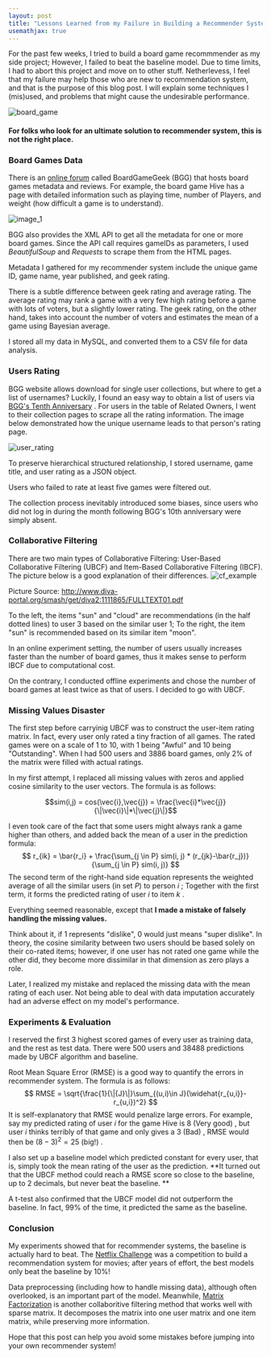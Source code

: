 ```yaml
---
layout: post
title: "Lessons Learned from my Failure in Building a Recommender System"
usemathjax: true
---
```

For the past few weeks, I tried to build a board game recommmender as my side project; However, I failed to beat the baseline model. Due to time limits, I had to abort this project and move on to other stuff. Netherlevess, I feel that my failure may help those who are new to recommendation system, and that is the purpose of this blog post. I will explain some techniques I (mis)used, and problems that might cause the undesirable performance. 

![board_game](../images/blog_3/board_game.png)



#### For folks who look for an ultimate solution to recommender system, this is not the right place.



### Board Games Data 

There is an [online forum](<https://boardgamegeek.com/browse/boardgame>) called BoardGameGeek (BGG) that hosts board games metadata and reviews. For example, the board game Hive has a page with detailed information such as playing time, number of Players, and weight (how difficult a game is to understand). 

![image_1](../images/blog_3/hive.jpg)

BGG also provides the XML API to get all the metadata for one or more board games. Since the API call requires gameIDs as parameters, I used *BeautifulSoup* and *Requests* to scrape them from the HTML pages. 

Metadata I gathered for my recommender system include the unique game ID, game name, year published, and geek rating. 

There is a subtle difference between geek rating and average rating. The average rating may rank a game with a very few high rating before a game with lots of voters, but a slightly lower rating. The geek rating, on the other hand, takes into account the number of voters and estimates the mean of a game using Bayesian average. 

I stored all my data in MySQL, and converted them to a CSV file for data analysis. 



### Users Rating 

BGG website allows download for single user collections, but where to get a list of usernames? Luckily, I found an easy way to obtain a list of users via [BGG's Tenth Anniversary](<https://boardgamegeek.com/microbadge/13507>) . For users in the table of Related Owners, I went to their collection pages to scrape all the rating information. The image below demonstrated how the unique username leads to that person's rating page. 

![user_rating](../images/blog_3/user_rating.jpg)

To preserve hierarchical structured relationship, I stored username, game title, and user rating as a JSON object. 

Users who failed to rate at least five games were filtered out. 

The collection process inevitably introduced some biases, since users who did not log in during the month following BGG's 10th anniversary were simply absent. 



### Collaborative Filtering 

There are two main types of Collaborative Filtering: User-Based Collaborative Filtering (UBCF) and Item-Based Collaborative Filtering (IBCF). The picture below is a good explanation of their differences. ![cf_example](../images/blog_3/CF_examples.jpg)

Picture Source: <http://www.diva-portal.org/smash/get/diva2:1111865/FULLTEXT01.pdf>

To the left, the items "sun" and "cloud" are recommendations (in the half dotted lines) to user 3 based on the similar user 1; To the right, the item "sun" is recommended based on its similar item "moon". 

In an online experiment setting, the number of users usually increases faster than the number of board games, thus it makes sense to perform IBCF due to computational cost. 

On the contrary, I conducted offline experiments and chose the number of board games at least twice as that of users. I decided to go with UBCF.



### Missing Values Disaster  

The first step before carryinig UBCF was to construct the user-item rating matrix. In fact, every user only rated a tiny fraction of all games. The rated games were on a scale of 1 to 10, with 1 being "Awful" and 10 being "Outstanding". When I had 500 users and 3886 board games, only 2% of the matrix were filled with actual ratings. 

In my first attempt, I replaced all missing values with zeros and applied cosine similarity to the user vectors. The formula is as follows: 

$$sim(i,j) = cos(\vec{i},\vec{j}) = \frac{\vec{i}*\vec{j}}{\|\vec{i}\|*\|\vec{j}\|}$$

I even took care of the fact that some users might always rank a game higher than others, and added back the mean of a user in the prediction formula: 
$$
r_{ik} = \bar{r_i} + \frac{\sum_{j \in P} sim(i, j) * (r_{jk}-\bar{r_j})}{\sum_{j \in P} sim(i, j)}
$$
The second term of the right-hand side equation represents the weighted average of all the similar users (in set $P$) to person $i$ ; Together with the first term, it forms the predicted rating of user $i$ to item $k$ . 



Everything seemed reasonable, except that **I made a mistake of falsely handling the missing values.** 



Think about it, if 1 represents "dislike", 0 would just means "super dislike". In theory, the cosine similarity between two users should be based solely on their co-rated items; however, if one user has not rated one game while the other did, they become more dissimilar in that dimension as zero plays a role. 

Later, I realized my mistake and replaced the missing data with the mean rating of each user. Not being able to deal with data imputation accurately had an adverse effect on my model's performance. 



### Experiments & Evaluation 

I reserved the first 3 highest scored games of every user as training data, and the rest as test data. There were 500 users and 38488 predictions made by UBCF algorithm and baseline.

Root Mean Square Error (RMSE) is a good way to quantify the errors in recommender system. The formula is as follows: 
$$
RMSE = \sqrt{\frac{1}{\|{J}\|}\sum_{(u,i)\in J}(\widehat{r_{u,i}}-r_{u,i})^2}
$$
It is self-explanatory that RMSE would penalize large errors. For example, say my predicted rating of user $i$ for the game Hive is 8 (Very good) , but user $i$ thinks terribly of that game and only gives a 3 (Bad) , RMSE would then be $(8-3)^2=25$ (big!) . 

I also set up a baseline model which predicted constant for every user, that is, simply took the mean rating of the user as the prediction. **It turned out that the UBCF method could reach a RMSE score so close to the baseline, up to 2 decimals, but never beat the baseline. **

A t-test also confirmed that the UBCF model did not outperform the baseline. In fact, 99% of the time, it predicted the same as the baseline.



### Conclusion

My experiments showed that for recommender systems, the baseline is actually hard to beat. The [Netflix Challenge](<https://en.wikipedia.org/wiki/Netflix_Prize>) was a competition to build a recommendation system for movies; after years of effort, the best models only beat the baseline by 10%!

Data preprocessing (including how to handle missing data), although often overlooked, is an important part of the model. Meanwhile, [Matrix Factorization](<https://en.wikipedia.org/wiki/Matrix_factorization_(recommender_systems)>) is another collaboritive filtering method that works well with sparse matrix. It decomposes the matrix into one user matrix and one item matrix, while preserving more information. 

Hope that this post can help you avoid some mistakes before jumping into your own recommender system! 

















